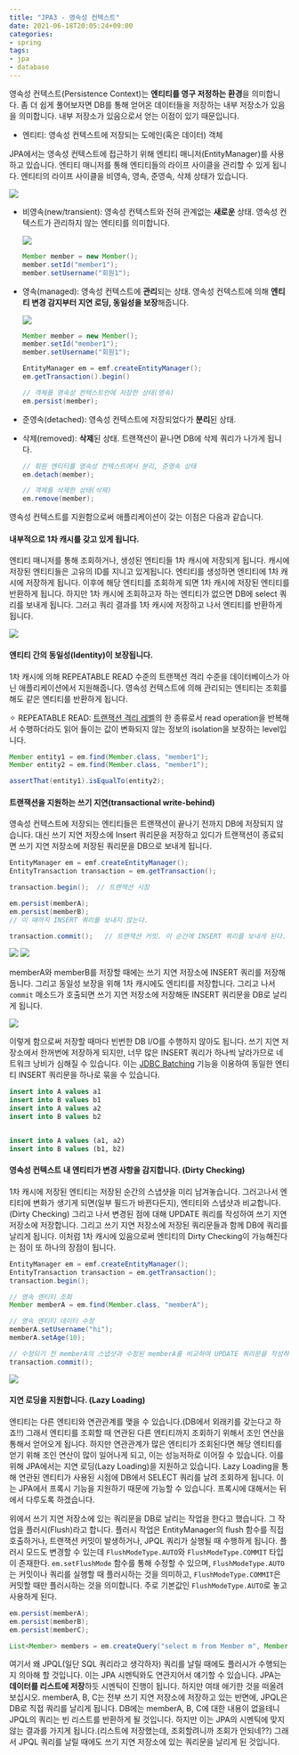 ```yaml
---
title: "JPA3 - 영속성 컨텍스트"
date: 2021-06-18T20:05:24+09:00
categories:
- spring
tags:
- jpa
- database
---
```


영속성 컨텍스트(Persistence Context)는 **엔티티를 영구 저정하는 환경**을 의미합니다. 좀 더 쉽게 풀어보자면 DB를 통해 얻어온 데이터들을 저장하는 내부 저장소가 있음을 의미합니다. 내부 저장소가 있음으로서 얻는 이점이 있기 때문입니다.
- 엔티티: 영속성 컨텍스트에 저장되는 도메인(혹은 데이터) 객체

JPA에서는 영속성 컨텍스트에 접근하기 위해 엔티티 매니저(EntityManager)를 사용하고 있습니다. 엔티티 매니저를 통해 엔티티들의 라이프 사이클을 관리할 수 있게 됩니다. 엔티티의 라이프 사이클을 비영속, 영속, 준영속, 삭제 상태가 있습니다.

![](/images/entity_lifecycle.png)

- 비영속(new/transient): 영속성 컨텍스트와 전혀 관계없는 **새로운** 상태. 영속성 컨텍스트가 관리하지 않는 엔티티를 의미합니다.

    ![](/images/detach_entity.png)

    ```java
    Member member = new Member();
    member.setId("member1");
    member.setUsername("회원1");
    ```

- 영속(managed): 영속성 컨텍스트에 **관리**되는 상태. 영속성 컨텍스트에 의해 **엔티티 변경 감지부터 지연 로딩, 동일성을 보장**해줍니다.

    ![](/images/managed_entity.png)
    ```java
    Member member = new Member();
    member.setId("member1");
    member.setUsername("회원1");

    EntityManager em = emf.createEntityManager();
    em.getTransaction().begin()

    // 객체를 영속성 컨텍스트안에 저장한 상태(영속)
    em.persist(member);
    ```

- 준영속(detached): 영속성 컨텍스트에 저장되었다가 **분리**된 상태. 
- 삭제(removed): **삭제**된 상태. 트랜잭션이 끝나면 DB에 삭제 쿼리가 나가게 됩니다.

    ```java
    // 회원 엔티티를 영속성 컨텍스트에서 분리, 준영속 상태
    em.detach(member);

    // 객체를 삭제한 상태(삭제)
    em.remove(member);
    ```

영속성 컨텍스트를 지원함으로써 애플리케이션이 갖는 이점은 다음과 같습니다.

#### 내부적으로 1차 캐시를 갖고 있게 됩니다.

엔티티 매니저를 통해 조회하거나, 생성된 엔티티들 1차 캐시에 저장되게 됩니다. 캐시에 저장된 엔티티들은 고유의 ID를 지니고 있게됩니다. 엔티티를 생성하면 엔티티에 1차 캐시에 저장하게 됩니다. 이후에 해당 엔티티를 조회하게 되면 1차 캐시에 저장된 엔티티를 반환하게 됩니다. 하지만 1차 캐시에 조회하고자 하는 엔티티가 없으면 DB에 select 쿼리를 보내게 됩니다. 그러고 쿼리 결과를 1차 캐시에 저장하고 나서 엔티티를 반환하게 됩니다.

![](/images/entity_cache2.png)

#### 엔티티 간의 동일성(Identity)이 보장됩니다.

1차 캐시에 의해 REPEATABLE READ 수준의 트랜잭션 격리 수준을 데이터베이스가 아닌 애플리케이션에서 지원해줍니다. 영속성 컨텍스트에 의해 관리되는 엔티티는 조회를 해도 같은 엔티티를 반환하게 됩니다.

✧ REPEATABLE READ: [트랜잭션 격리 레벨](https://en.wikipedia.org/wiki/Isolation_(database_systems)#Isolation_levels)의 한 종류로서 read operation을 반복해서 수행하더라도 읽어 들이는 값이 변화되지 않는 정보의 isolation을 보장하는 level입니다.

```java
Member entity1 = em.find(Member.class, "member1");
Member entity2 = em.find(Member.class, "member1");

assertThat(entity1).isEqualTo(entity2);
```

#### 트랜잭션을 지원하는 쓰기 지연(transactional write-behind)

영속성 컨텍스트에 저장되는 엔티티들은 트랜잭션이 끝나기 전까지 DB에 저장되지 않습니다. 대신 쓰기 지연 저장소에 Insert 쿼리문을 저장하고 있디가 트랜잭션이 종료되면 쓰기 지연 저장소에 저장된 쿼리문을 DB으로 보내게 됩니다.

```java
EntityManager em = emf.createEntityManager();
EntityTransaction transaction = em.getTransaction();

transaction.begin();  // 트랜잭션 시장

em.persist(memberA);
em.persist(memberB);
// 이 때까지 INSERT 쿼리를 보내지 않는다.

transaction.commit();   // 트랜잭션 커밋. 이 순간에 INSERT 쿼리를 보내게 된다.
```

![](/images/write_behind1.png)
![](/images/write_behind2.png)

memberA와 memberB를 저장할 때에는 쓰기 지연 저장소에 INSERT 쿼리를 저장해둡니다. 그리고 동일성 보장을 위해 1차 캐시에도 엔티티를 저장합니다. 그리고 나서 `commit` 메소드가 호출되면 쓰기 지연 저장소에 저장해둔 INSERT 쿼리문을 DB로 날리게 됩니다.

![](/images/write_behind3.png)

이렇게 함으로써 저장할 때마다 빈번한 DB I/O를 수행하지 않아도 됩니다. 쓰기 지연 저장소에서 한꺼번에 저장하게 되지만, 너무 많은 INSERT 쿼리가 하나씩 날라가므로 네트워크 낭비가 심해질 수 있습니다. 이는 [JDBC Batching](https://docs.jboss.org/hibernate/orm/5.4/userguide/html_single/Hibernate_User_Guide.html#batch-jdbcbatch) 기능을 이용하여 동일한 엔티티 INSERT 쿼리문을 하나로 묶을 수 있습니다.

```SQL
insert into A values a1
insert into B values b1
insert into A values a2
insert into B values b2


insert into A values (a1, a2)
insert into B values (b1, b2)
```

#### 영속성 컨텍스트 내 엔티티가 변경 사항을 감지합니다. (Dirty Checking)

1차 캐시에 저장된 엔티티는 저장된 순간의 스냅샷을 미리 남겨놓습니다. 그러고나서 엔티티에 변화가 생기게 되면(일부 필드가 바뀐다든지), 엔티티와 스냅샷과 비교합니다.(Dirty Checking) 그리고 나서 변경된 점에 대해 UPDATE 쿼리를 작성하여 쓰기 지연 저장소에 저장합니다. 그리고 쓰기 지연 저장소에 저장된 쿼리문들과 함께 DB에 쿼리를 날리게 됩니다. 이처럼 1차 캐시에 있음으로써 엔티티의 Dirty Checking이 가능해진다는 점이 또 하나의 장점이 됩니다.

```java
EntityManager em = emf.createEntityManager();
EntityTransaction transaction = em.getTransaction();
transaction.begin();

// 영속 엔티티 조회
Member memberA = em.find(Member.class, "memberA");

// 영속 엔티티 데이터 수정
memberA.setUsername("hi");
memberA.setAge(10);

// 수정되기 전 memberA의 스냅샷과 수정된 memberA를 비교하여 UPDATE 쿼리문을 작성하게 됨.
transaction.commit();
```

![](/images/dirty_checking.png)

#### 지연 로딩을 지원합니다. (Lazy Loading)

엔티티는 다른 엔티티와 연관관계를 맺을 수 있습니다.(DB에서 외래키를 갖는다고 하죠!!) 그래서 엔티티를 조회할 때 연관된 다른 엔티티까지 조회하기 위해서 조인 연산을 통해서 얻어오게 됩니다. 하지만 연관관계가 많은 엔티티가 조회된다면 해당 엔티티를 얻기 위해 조인 연산이 많이 일어나게 되고, 이는 성능저하로 이어질 수 있습니다. 이를 위해 JPA에서는 지연 로딩(Lazy Loading)을 지원하고 있습니다. Lazy Loading을 통해 연관된 엔티티가 사용된 시점에 DB에서 SELECT 쿼리를 날려 조회하게 됩니다. 이는 JPA에서 프록시 기능을 지원하기 때문에 가능할 수 있습니다. 프록시에 대해서는 뒤에서 다루도록 하겠습니다.

위에서 쓰기 지연 저장소에 있는 쿼리문을 DB로 날리는 작업을 한다고 했습니다. 그 작업을 플러시(Flush)라고 합니다. 플러시 작업은 EntityManager의 flush 함수를 직접 호출하거나, 트랜잭션 커밋이 발생하거나, JPQL 쿼리가 실행될 때 수행하게 됩니다. 플러시 모드도 변경할 수 있는데 `FlushModeType.AUTO`와 `FlushModeType.COMMIT` 타입이 존재한다. `em.setFlushMode` 함수를 통해 수정할 수 있으며, `FlushModeType.AUTO`는 커밋이나 쿼리를 실행할 때 플러시하는 것을 의미하고, `FlushModeType.COMMIT`은 커밋할 때만 플러시하는 것을 의미합니다. 주로 기본값인 `FlushModeType.AUTO`로 놓고 사용하게 된다. 

```java
em.persist(memberA);
em.persist(memberB);
em.persist(memberC);

List<Member> members = em.createQuery("select m from Member m", Member.class).getResultList();
```

여기서 왜 JPQL(일단 SQL 쿼리라고 생각하자) 쿼리를 날릴 때에도 플러시가 수행되는지 의아해 할 것입니다. 이는 JPA 시멘틱와도 연관지어서 얘기할 수 있습니다. JPA는 **데이터를 리스트에 저장**하듯 시멘틱이 진행이 됩니다. 하지만 여태 애기한 것을 떠올려 보십시오. memberA, B, C는 전부 쓰기 지연 저장소에 저장하고 있는 반면에, JPQL은 DB로 직접 쿼리를 날리게 됩니다. DB에는 memberA, B, C에 대한 내용이 없을테니 JPQL의 쿼리는 빈 리스트를 반환하게 될 것입니다. 하지만 이는 JPA의 시멘틱에 맞지 않는 결과를 가지게 됩니다.(리스트에 저장했는데, 조회할려니까 조회가 안되네??) 그래서 JPQL 쿼리를 날릴 때에도 쓰기 지연 저장소에 있는 쿼리문을 날리게 된 것입니다.